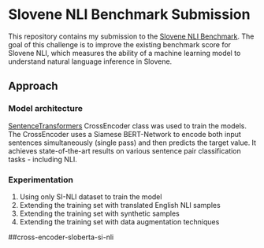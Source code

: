 # Slovene NLI Benchmark Submission
This repository contains my submission to the [Slovene NLI Benchmark](https://slobench.cjvt.si/leaderboard/view/9).
The goal of this challenge is to improve the existing benchmark score for Slovene NLI, which measures the ability of a machine learning model to understand natural language inference in Slovene.

## Approach
### Model architecture
[SentenceTransformers](https://arxiv.org/pdf/1908.10084.pdf) CrossEncoder class was used to train the models. The CrossEncoder uses a Siamese BERT-Network to encode both input sentences simultaneously (single pass) and then predicts the target value. It achieves state-of-the-art results on various sentence pair classification tasks - including NLI.

### Experimentation
1. Using only SI-NLI dataset to train the model
2. Extending the training set with translated English NLI samples
3. Extending the training set with synthetic samples
4. Extending the training set with data augmentation techniques

##cross-encoder-sloberta-si-nli

